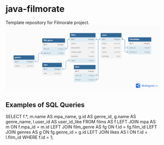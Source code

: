 # java-filmorate
Template repository for Filmorate project.
![Database Diagram](ER_diagram.png)

## Examples of SQL Queries
SELECT f.*,
       m.name     AS    mpa_name,
       g.id       AS    genre_id,
       g.name     AS    genre_name,
       l.user_id  AS    user_id_like
FROM films           AS f
LEFT JOIN mpa        AS m    ON f.mpa_id = m.id
LEFT JOIN film_genre AS fg   ON f.id = fg.film_id
LEFT JOIN genres     AS g    ON fg.genre_id = g.id
LEFT JOIN likes      AS l    ON f.id = l.film_id
WHERE f.id = 1;
